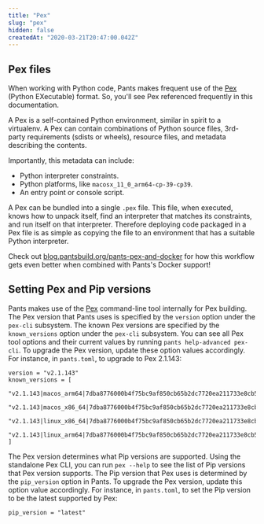 ```yaml
---
title: "Pex"
slug: "pex"
hidden: false
createdAt: "2020-03-21T20:47:00.042Z"
---
```

Pex files
---------
When working with Python code, Pants makes frequent use of the [Pex](https://github.com/pantsbuild/pex) (Python EXecutable) format. So, you'll see Pex referenced frequently in this documentation.

A Pex is a self-contained Python environment, similar in spirit to a virtualenv. A Pex can contain combinations of Python source files, 3rd-party requirements (sdists or wheels), resource files, and metadata describing the contents.

Importantly, this metadata can include:

- Python interpreter constraints.
- Python platforms, like `macosx_11_0_arm64-cp-39-cp39`.
- An entry point or console script.

A Pex can be bundled into a single `.pex` file. This file, when executed, knows how to unpack itself, find an interpreter that matches its constraints, and run itself on that interpreter. Therefore deploying code packaged in a Pex file is as simple as copying the file to an environment that has a suitable Python interpreter.

Check out [blog.pantsbuild.org/pants-pex-and-docker](https://blog.pantsbuild.org/pants-pex-and-docker/) for how this workflow gets even better when combined with Pants's Docker support!

Setting Pex and Pip versions
----------------------------

Pants makes use of the [Pex](https://github.com/pantsbuild/pex) command-line tool internally for Pex building. The Pex version that Pants uses is specified by the `version` option under the `pex-cli` subsystem. The known Pex versions are specified by the `known_versions` option under the `pex-cli` subsystem. You can see all Pex tool options and their current values by running `pants help-advanced pex-cli`. To upgrade the Pex version, update these option values accordingly. For instance, in `pants.toml`, to upgrade to Pex 2.1.143:

```[pex-cli]
version = "v2.1.143"
known_versions = [
  "v2.1.143|macos_arm64|7dba8776000b4f75bc9af850cb65b2dc7720ea211733e8cb5243c0b210ef3c19|4194291",
  "v2.1.143|macos_x86_64|7dba8776000b4f75bc9af850cb65b2dc7720ea211733e8cb5243c0b210ef3c19|4194291",
  "v2.1.143|linux_x86_64|7dba8776000b4f75bc9af850cb65b2dc7720ea211733e8cb5243c0b210ef3c19|4194291",
  "v2.1.143|linux_arm64|7dba8776000b4f75bc9af850cb65b2dc7720ea211733e8cb5243c0b210ef3c19|4194291"
]
```

The Pex version determines what Pip versions are supported. Using the standalone Pex CLI, you can run `pex --help` to see the list of Pip versions that Pex version supports. The Pip version that Pex uses is determined by the `pip_version` option in Pants. To upgrade the Pex version, update this option value accordingly. For instance, in `pants.toml`, to set the Pip version to be the latest supported by Pex:

```[python]
pip_version = "latest"
```
